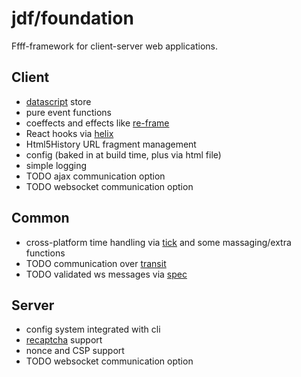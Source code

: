 # jdf/foundation

Ffff-framework for client-server web applications.

## Client
- [datascript](https://github.com/tonsky/datascript) store
- pure event functions
- coeffects and effects like [re-frame](https://github.com/day8/re-frame)
- React hooks via [helix](https://github.com/Lokeh/helix)
- Html5History URL fragment management
- config (baked in at build time, plus via html file)
- simple logging
- TODO ajax communication option
- TODO websocket communication option

## Common
- cross-platform time handling via [tick](https://github.com/juxt/tick) and some massaging/extra functions
- TODO communication over [transit](https://github.com/cognitect/transit-format)
- TODO validated ws messages via [spec](https://clojure.org/about/spec)

## Server
- config system integrated with cli
- [recaptcha](https://www.google.com/recaptcha/) support
- nonce and CSP support
- TODO websocket communication option